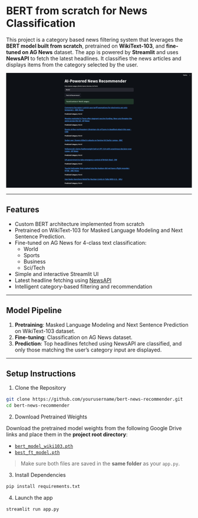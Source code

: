 # BERT from scratch for News Classification

This project is a category based news filtering system that leverages the **BERT model built from scratch**, pretrained on **WikiText-103**, and **fine-tuned on AG News** dataset. The app is powered by **Streamlit** and uses **NewsAPI** to fetch the latest headlines. It classifies the news articles and displays items from the category selected by the user.

![Alt text](app.png)

---

## Features

- Custom BERT architecture implemented from scratch
- Pretrained on WikiText-103 for Masked Language Modeling and Next Sentence Prediction.
- Fine-tuned on AG News for 4-class text classification:
  - World
  - Sports
  - Business
  - Sci/Tech
- Simple and interactive Streamlit UI
- Latest headline fetching using [NewsAPI](https://newsapi.org/)
- Intelligent category-based filtering and recommendation

---


## Model Pipeline

1. **Pretraining**: Masked Language Modeling and Next Sentence Prediction on WikiText-103 dataset. 
2. **Fine-tuning**: Classification on AG News dataset.
3. **Prediction**: Top headlines fetched using NewsAPI are classified, and only those matching the user’s category input are displayed.

---

## Setup Instructions


1. Clone the Repository 
```bash
git clone https://github.com/yourusername/bert-news-recommender.git
cd bert-news-recommender
```
2. Download Pretrained Weights

Download the pretrained model weights from the following Google Drive links and place them in the **project root directory**:

- [`bert_model_wiki103.pth`](https://drive.google.com/file/d/1QBsmfptkhs0e4oBciSLJWAMvTVTXzh8d/view?usp=share_link)
- [`best_ft_model.pth`](https://drive.google.com/file/d/19h8hDdYn0-wVDJc9uWBF6kuBdYu18hsr/view?usp=share_link)

>  Make sure both files are saved in the **same folder** as your `app.py`.

3. Install Dependencies
  ```bash
pip install requirements.txt 
```
4. Launch the app
```bash
streamlit run app.py 
```

